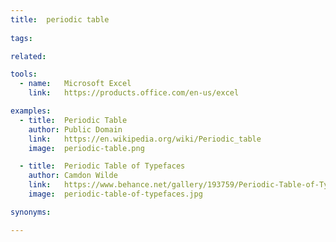 ```yaml
---
title:  periodic table
  
tags:

related:

tools:
  - name:   Microsoft Excel
    link:   https://products.office.com/en-us/excel

examples:
  - title:  Periodic Table
    author: Public Domain
    link:   https://en.wikipedia.org/wiki/Periodic_table
    image:  periodic-table.png

  - title:  Periodic Table of Typefaces
    author: Camdon Wilde
    link:   https://www.behance.net/gallery/193759/Periodic-Table-of-Typefaces
    image:  periodic-table-of-typefaces.jpg

synonyms: 

---
```


[//]: # (TODO: write description)

<!--more-->
